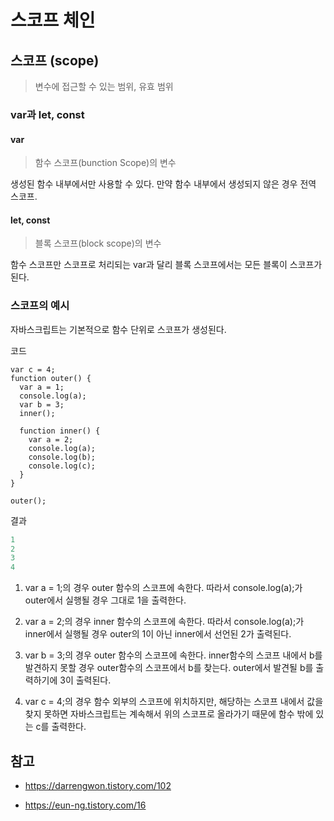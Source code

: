 # 스코프 체인

## 스코프 (scope)
> 변수에 접근할 수 있는 범위, 유효 범위

### var과 let, const

#### var
> 함수 스코프(bunction Scope)의 변수

생성된 함수 내부에서만 사용할 수 있다. 만약 함수 내부에서 생성되지 않은 경우 전역 스코프.

#### let, const
> 블록 스코프(block scope)의 변수

함수 스코프만 스코프로 처리되는 var과 달리 블록 스코프에서는 모든 블록이 스코프가 된다.

### 스코프의 예시

자바스크립트는 기본적으로 함수 단위로 스코프가 생성된다.

코드

```jaavscript
var c = 4;
function outer() {
  var a = 1;
  console.log(a);
  var b = 3;
  inner();

  function inner() {
    var a = 2;
    console.log(a);
    console.log(b);
    console.log(c);
  }
}

outer();
```

결과

```javascript
1
2
3
4
```

1. var a = 1;의 경우 outer 함수의 스코프에 속한다. 따라서 console.log(a);가 outer에서 실행될 경우 그대로 1을 출력한다.


2. var a = 2;의 경우 inner 함수의 스코프에 속한다. 따라서 console.log(a);가 inner에서 실행될 경우 outer의 1이 아닌 inner에서 선언된 2가 출력된다.


3. var b = 3;의 경우 outer 함수의 스코프에 속한다. inner함수의 스코프 내에서 b를 발견하지 못할 경우 outer함수의 스코프에서 b를 찾는다. outer에서 발견될 b를 출력하기에 3이 출력된다.


4. var c = 4;의 경우 함수 외부의 스코프에 위치하지만, 해당하는 스코프 내에서 값을 찾지 못하면 자바스크립트는  계속해서 위의 스코프로 올라가기 때문에 함수 밖에 있는 c를 출력한다.

## 참고

- https://darrengwon.tistory.com/102

- https://eun-ng.tistory.com/16